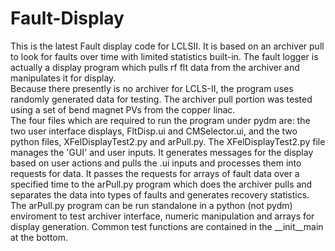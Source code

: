 # Fault-Display
This is the latest Fault display code for LCLSII.  It is based on an archiver pull to look for faults over time with limited statistics built-in.
The fault logger is actually a display program which pulls rf flt data  from the archiver and manipulates it for display.  
Because there presently is no archiver for LCLS-II, the program uses randomly generated data for testing.  The archiver pull
portion was tested using a set of bend magnet PVs from the copper linac.  
The four files which are required to run the program under pydm are: the two user interface displays, FltDisp.ui and CMSelector.ui, and 
the two python files, XFelDisplayTest2.py and arPull.py.  The XFelDisplayTest2.py file manages the 'GUI' and user inputs.  It generates
messages for the display based on user actions and pulls the .ui inputs and processes them into requests for data. It passes the requests 
for arrays of fault data over a specified time to the arPull.py program which does the archiver pulls and separates the data into types of
faults and generates recovery statistics.  The arPull.py program can be run standalone in a python (not pydm) enviroment to test archiver
interface, numeric manipulation and arrays for display generation.  Common test functions are contained in the __init__main at the bottom.
